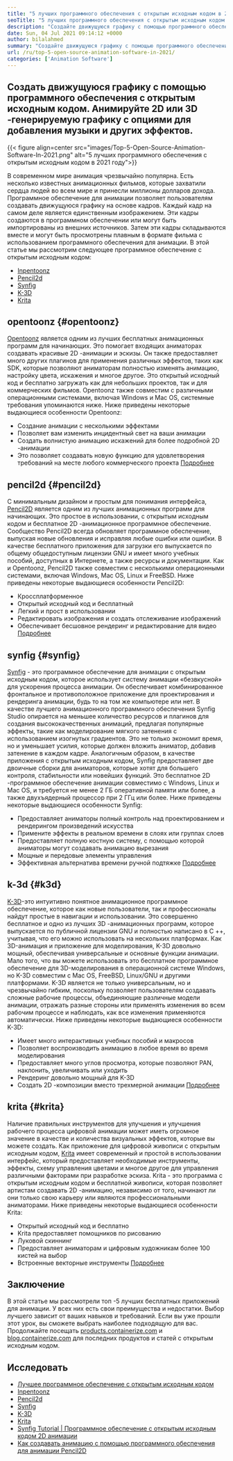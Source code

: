 ```yaml
---
title: "5 лучших программного обеспечения с открытым исходным кодом в 2021 году" 
seoTitle: "5 лучших программного обеспечения с открытым исходным кодом в 2021 году" 
description: "Создайте движущуюся графику с помощью программного обеспечения с открытым исходным кодом. Анимируйте 2D или 3D -генерируемую графику с опциями для добавления музыки и других эффектов." 
date: Sun, 04 Jul 2021 09:14:12 +0000
author: bilalahmed
summary: "Создайте движущуюся графику с помощью программного обеспечения с открытым исходным кодом. Анимируйте 2D или 3D -генерируемую графику с опциями для добавления музыки и других эффектов." 
url: /ru/top-5-open-source-animation-software-in-2021/
categories: ['Animation Software']
---
```


## Создать движущуюся графику с помощью программного обеспечения с открытым исходным кодом. Анимируйте 2D или 3D -генерируемую графику с опциями для добавления музыки и других эффектов.

{{< figure align=center src="images/Top-5-Open-Source-Animation-Software-In-2021.png" alt="5 лучших программного обеспечения с открытым исходным кодом в 2021 году">}}

В современном мире анимация чрезвычайно популярна. Есть несколько известных анимационных фильмов, которые захватили сердца людей во всем мире и принесли миллионы долларов дохода. Программное обеспечение для анимации позволяет пользователям создавать движущуюся графику на основе кадров. Каждый кадр на самом деле является единственным изображением. Эти кадры создаются в программном обеспечении или могут быть импортированы из внешних источников. Затем эти кадры складываются вместе и могут быть просмотрены плавным в формате фильма с использованием программного обеспечения для анимации. В этой статье мы рассмотрим следующее программное обеспечение с открытым исходным кодом:
  * [Inpentoonz][1]
  * [Pencil2d][2]
  * [Synfig][3]
  * [K-3D][4]
  * [Krita][5]

## opentoonz {#opentoonz}
[Opentoonz][6] является одним из лучших бесплатных анимационных программ для начинающих. Это помогает входящих аниматорах создавать красивые 2D -анимации и эскизы. Он также предоставляет много других плагинов для применения различных эффектов, таких как SDK, которые позволяют аниматорам полностью изменять анимацию, настройку цвета, искажения и многое другое. Это открытый исходный код и бесплатно загружать как для небольших проектов, так и для коммерческих фильмов. Opentoonz также совместим с различными операционными системами, включая Windows и Mac OS, системные требования упоминаются ниже. Ниже приведены некоторые выдающиеся особенности Opentoonz:
  * Создание анимации с несколькими эффектами
  * Позволяет вам изменить инцидентный свет на ваши анимации
  * Создать волнистую анимацию искажений для более подробной 2D -анимации
  * Это позволяет создавать новую функцию для удовлетворения требований на месте любого коммерческого проекта
[Подробнее][7]

## pencil2d {#pencil2d}
С минимальным дизайном и простым для понимания интерфейса, [Pencil2D][8] является одним из лучших анимационных программ для начинающих. Это простое в использовании, с открытым исходным кодом и бесплатное 2D -анимационное программное обеспечение. Сообщество Pencil2D всегда обновляет программное обеспечение, выпуская новые обновления и исправляя любые ошибки или ошибки. В качестве бесплатного приложения для загрузки его выпускается по общему общедоступным лицензии GNU и имеет много учебных пособий, доступных в Интернете, а также ресурсы и документации. Как и Opentoonz, Pencil2D также совместим с несколькими операционными системами, включая Windows, Mac OS, Linux и FreeBSD. Ниже приведены некоторые выдающиеся особенности Pencil2D:
  * Кроссплатформенное
  * Открытый исходный код и бесплатный
  * Легкий и прост в использовании
  * Редактировать изображения и создать отслеживание изображений
  * Обеспечивает бесшовное рендеринг и редактирование для видео
[Подробнее][9]

## synfig {#synfig}
[Synfig][10] - это программное обеспечение для анимации с открытым исходным кодом, которое использует систему анимации «безвкусной» для ускорения процесса анимации. Он обеспечивает комбинированное фронтальное и противоположное приложение для проектирования и рендеринга анимации, будь то на том же компьютере или нет. В качестве лучшего анимационного программного обеспечения Synfig Studio опирается на меньшее количество ресурсов и плагинов для создания высококачественных анимаций, предлагая популярные эффекты, такие как моделирование мягкого затенения с использованием изогнутых градиентов. Это не только экономит время, но и уменьшает усилия, которые должен вложить аниматор, добавив затенение в каждом кадре. Аналогичным образом, в качестве приложения с открытым исходным кодом, Synfig предоставляет две двоичные сборки для аниматоров, которые хотят для большего контроля, стабильности или новейших функций. Это бесплатное 2D -программное обеспечение анимации совместимо с Windows, Linux и Mac OS, и требуется не менее 2 ГБ оперативной памяти или более, а также двухъядерный процессор при 2 ГГц или более. Ниже приведены некоторые выдающиеся особенности Synfig:
  * Предоставляет аниматоры полный контроль над проектированием и рендерингом произведений искусства
  * Примените эффекты в реальном времени в слоях или группах слоев
  * Предоставляет полную костную систему, с помощью которой аниматоры могут создавать анимацию вырезания
  * Мощные и передовые элементы управления
  * Эффективная альтернатива времени ручной подтяжке
[Подробнее][11]

## k-3d {#k3d}
[K-3D][12]-это интуитивно понятное анимационное программное обеспечение, которое как новые пользователи, так и профессионалы найдут простые в навигации и использовании. Это совершенно бесплатное и одно из лучших 3D -анимационных программ, которое выпускается по публичной лицензии GNU и полностью написано в C ++, учитывая, что его можно использовать на нескольких платформах. Как 3D-анимация и приложение для моделирования, K-3D довольно мощный, обеспечивая универсальные и основные функции анимации. Мало того, что вы можете использовать это бесплатное программное обеспечение для 3D-моделирования в операционной системе Windows, но K-3D совместим с Mac OS, FreeBSD, Linux/GNU и другими платформами. K-3D является не только универсальным, но и чрезвычайно гибким, поскольку позволяет пользователям создавать сложные рабочие процессы, объединяющие различные модели анимации, отражать разные стороны или применять изменения во всем рабочим процессе и наблюдать, как все изменения применяются автоматически. Ниже приведены некоторые выдающиеся особенности K-3D:
  * Имеет много интерактивных учебных пособий и макросов
  * Позволяет воспроизводить анимацию в любое время во время моделирования
  * Предоставляет много углов просмотра, которые позволяют PAN, наклонить, увеличивать или уходить
  * Рендеринг довольно мощный для K-3D
  * Создать 2D -композиции вместо трехмерной анимации
[Подробнее][13]

## krita {#krita}
Наличие правильных инструментов для улучшения и улучшения рабочего процесса цифровой анимации может иметь огромное значение в качестве и количества визуальных эффектов, которые вы можете создать. Как приложение для цифровой живописи с открытым исходным кодом, [Krita][14] имеет современный и простой в использовании интерфейс, который предоставляет необходимые инструменты, эффекты, схему управления цветами и многое другое для управления различными факторами при разработке эскиза. Krita - это программа с открытым исходным кодом и бесплатной живописи, которая позволяет артистам создавать 2D -анимацию, независимо от того, начинают ли они только свою карьеру или являются профессиональными аниматорами. Ниже приведены некоторые выдающиеся особенности Krita:
  * Открытый исходный код и бесплатно
  * Krita предоставляет помощников по рисованию
  * Луковой скиннинг
  * Предоставляет аниматорам и цифровым художникам более 100 кистей на выбор
  * Встроенные векторные инструменты
[Подробнее][15]

## Заключение
В этой статье мы рассмотрели топ -5 лучших бесплатных приложений для анимации. У всех них есть свои преимущества и недостатки. Выбор лучшего зависит от ваших навыков и требований. Если вы уже прошли этот урок, вы сможете выбрать наиболее подходящую для вас. Продолжайте посещать [products.containerize.com][16] и [blog.containerize.com][17] для последних продуктов и статей с открытым исходным кодом.

## Исследовать
  * [Лучшее программное обеспечение с открытым исходным кодом][18]
  * [Inpentoonz][7]
  * [Pencil2d][9]
  * [Synfig][11]
  * [K-3D][13]
  * [Krita][15]
  * [Synfig Tutorial | Программное обеспечение с открытым исходным кодом 2D анимации][19]
  * [Как создавать анимацию с помощью программного обеспечения для анимации Pencil2D][20]

  
[1]: #opentoonz
[2]: #pencil2d
[3]: #synfig
[4]: #k3d
[5]: #krita
[6]: https://opentoonz.github.io/e/
[7]: https://products.containerize.com/animation-software/opentoonz/
[8]: https://www.pencil2d.org/
[9]: https://products.containerize.com/animation-software/pencil2d/
[10]: https://www.synfig.org/
[11]: https://products.containerize.com/animation-software/synfig/
[12]: http://www.k-3d.org/
[13]: https://products.containerize.com/animation-software/k3d/
[14]: https://krita.org/en/
[15]: https://products.containerize.com/animation-software/krita/
[16]: https://products.containerize.com/
[17]: https://blog.containerize.com/
[18]: https://products.containerize.com/animation-software/
[19]: https://blog.containerize.com/animation-software/synfig-tutorial-an-open-source-2d-animation-software/
[20]: https://blog.containerize.com/animation-software/how-to-create-animations-with-pencil2d-animation-software/
